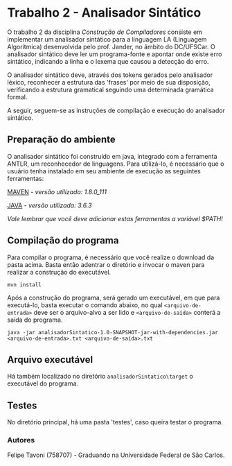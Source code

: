 # Trabalho 2 - Analisador Sintático

O trabalho 2 da disciplina *Construção de Compiladores* consiste em implementar um analisador sintático para a linguagem LA (Linguagem Algorítmica) desenvolvida pelo prof. Jander, no âmbito do DC/UFSCar. O analisador sintático deve ler um programa-fonte e apontar onde existe erro sintático, indicando a linha e o lexema que causou a detecção do erro.

O analisador sintático deve, através dos tokens gerados pelo analisador léxico, reconhecer a estrutura das 'frases' por meio de sua disposição, verificando a estrutura gramatical seguindo uma determinada gramática formal.

A seguir, seguem-se as instruções de compilação e execução do analisador sintático.

## Preparação do ambiente

O analisador sintático foi construído em java, integrado com a ferramenta ANTLR, um reconhecedor de linguagens. Para utilizá-lo, é necessário que o usuário tenha instalado em seu ambiente de execução as seguintes ferramentas:

[MAVEN](https://maven.apache.org/) - *versão utilizada: 1.8.0_111*

[JAVA](https://www.java.com/pt-BR/) - *versão utilizada: 3.6.3*

*Vale lembrar que você deve adicionar estas ferramentas a variável $PATH!*

## Compilação do programa

Para compilar o programa, é necessário que você realize o download da pasta acima. Basta então adentrar o diretório e invocar o maven para realizar a construção do executável.

`mvn install`

Após a construção do programa, será gerado um executável, em que para executá-lo, basta executar o comando abaixo, no qual `<arquivo-de-entrada>` deve ser o arquivo-alvo a ser lido e `<arquivo-de-saída>` conterá a saída do programa.

`java -jar analisadorSintatico-1.0-SNAPSHOT-jar-with-dependencies.jar <arquivo-de-entrada>.txt <arquivo-de-saída>.txt`

## Arquivo executável

Há também localizado no diretório `analisadorSintatico\target` o executável do programa.

## Testes

No diretório principal, há uma pasta 'testes', caso queira testar o programa.

### Autores

Felipe Tavoni (758707) - Graduando na Universidade Federal de São Carlos.

